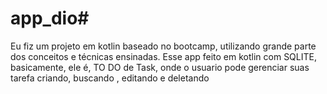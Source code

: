 # app_dio#

Eu fiz um projeto em kotlin baseado no bootcamp, utilizando grande parte dos conceitos e técnicas ensinadas.
Esse app feito em kotlin com SQLITE, basicamente, ele é, TO DO de Task, onde o usuario pode gerenciar suas 
tarefa criando, buscando , editando e deletando 
